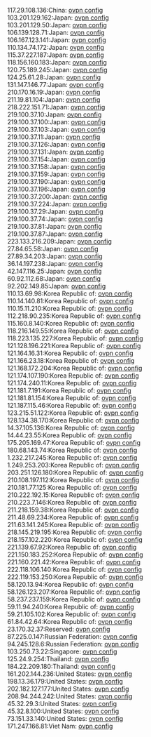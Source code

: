 117.29.108.136:China: [ovpn config](vpn/117_29_108_136.ovpn)  
103.201.129.162:Japan: [ovpn config](vpn/103_201_129_162.ovpn)  
103.201.129.50:Japan: [ovpn config](vpn/103_201_129_50.ovpn)  
106.139.128.71:Japan: [ovpn config](vpn/106_139_128_71.ovpn)  
106.167.123.141:Japan: [ovpn config](vpn/106_167_123_141.ovpn)  
110.134.74.172:Japan: [ovpn config](vpn/110_134_74_172.ovpn)  
115.37.227.187:Japan: [ovpn config](vpn/115_37_227_187.ovpn)  
118.156.160.183:Japan: [ovpn config](vpn/118_156_160_183.ovpn)  
120.75.189.245:Japan: [ovpn config](vpn/120_75_189_245.ovpn)  
124.25.61.28:Japan: [ovpn config](vpn/124_25_61_28.ovpn)  
131.147.146.77:Japan: [ovpn config](vpn/131_147_146_77.ovpn)  
210.170.16.19:Japan: [ovpn config](vpn/210_170_16_19.ovpn)  
211.19.81.104:Japan: [ovpn config](vpn/211_19_81_104.ovpn)  
218.222.151.71:Japan: [ovpn config](vpn/218_222_151_71.ovpn)  
219.100.37.10:Japan: [ovpn config](vpn/219_100_37_10.ovpn)  
219.100.37.100:Japan: [ovpn config](vpn/219_100_37_100.ovpn)  
219.100.37.103:Japan: [ovpn config](vpn/219_100_37_103.ovpn)  
219.100.37.11:Japan: [ovpn config](vpn/219_100_37_11.ovpn)  
219.100.37.126:Japan: [ovpn config](vpn/219_100_37_126.ovpn)  
219.100.37.131:Japan: [ovpn config](vpn/219_100_37_131.ovpn)  
219.100.37.154:Japan: [ovpn config](vpn/219_100_37_154.ovpn)  
219.100.37.158:Japan: [ovpn config](vpn/219_100_37_158.ovpn)  
219.100.37.159:Japan: [ovpn config](vpn/219_100_37_159.ovpn)  
219.100.37.190:Japan: [ovpn config](vpn/219_100_37_190.ovpn)  
219.100.37.196:Japan: [ovpn config](vpn/219_100_37_196.ovpn)  
219.100.37.200:Japan: [ovpn config](vpn/219_100_37_200.ovpn)  
219.100.37.224:Japan: [ovpn config](vpn/219_100_37_224.ovpn)  
219.100.37.29:Japan: [ovpn config](vpn/219_100_37_29.ovpn)  
219.100.37.74:Japan: [ovpn config](vpn/219_100_37_74.ovpn)  
219.100.37.81:Japan: [ovpn config](vpn/219_100_37_81.ovpn)  
219.100.37.87:Japan: [ovpn config](vpn/219_100_37_87.ovpn)  
223.133.216.209:Japan: [ovpn config](vpn/223_133_216_209.ovpn)  
27.84.65.58:Japan: [ovpn config](vpn/27_84_65_58.ovpn)  
27.89.34.203:Japan: [ovpn config](vpn/27_89_34_203.ovpn)  
36.14.197.238:Japan: [ovpn config](vpn/36_14_197_238.ovpn)  
42.147.116.25:Japan: [ovpn config](vpn/42_147_116_25.ovpn)  
60.92.112.68:Japan: [ovpn config](vpn/60_92_112_68.ovpn)  
92.202.149.85:Japan: [ovpn config](vpn/92_202_149_85.ovpn)  
110.13.69.98:Korea Republic of: [ovpn config](vpn/110_13_69_98.ovpn)  
110.14.140.81:Korea Republic of: [ovpn config](vpn/110_14_140_81.ovpn)  
110.15.11.210:Korea Republic of: [ovpn config](vpn/110_15_11_210.ovpn)  
112.218.90.235:Korea Republic of: [ovpn config](vpn/112_218_90_235.ovpn)  
115.160.8.140:Korea Republic of: [ovpn config](vpn/115_160_8_140.ovpn)  
118.216.149.55:Korea Republic of: [ovpn config](vpn/118_216_149_55.ovpn)  
118.223.135.227:Korea Republic of: [ovpn config](vpn/118_223_135_227.ovpn)  
121.128.196.221:Korea Republic of: [ovpn config](vpn/121_128_196_221.ovpn)  
121.164.16.31:Korea Republic of: [ovpn config](vpn/121_164_16_31.ovpn)  
121.166.23.18:Korea Republic of: [ovpn config](vpn/121_166_23_18.ovpn)  
121.168.172.204:Korea Republic of: [ovpn config](vpn/121_168_172_204.ovpn)  
121.174.107.190:Korea Republic of: [ovpn config](vpn/121_174_107_190.ovpn)  
121.174.240.11:Korea Republic of: [ovpn config](vpn/121_174_240_11.ovpn)  
121.181.7.191:Korea Republic of: [ovpn config](vpn/121_181_7_191.ovpn)  
121.181.81.154:Korea Republic of: [ovpn config](vpn/121_181_81_154.ovpn)  
121.187.115.46:Korea Republic of: [ovpn config](vpn/121_187_115_46.ovpn)  
123.215.51.122:Korea Republic of: [ovpn config](vpn/123_215_51_122.ovpn)  
128.134.38.170:Korea Republic of: [ovpn config](vpn/128_134_38_170.ovpn)  
14.37.105.136:Korea Republic of: [ovpn config](vpn/14_37_105_136.ovpn)  
14.44.23.55:Korea Republic of: [ovpn config](vpn/14_44_23_55.ovpn)  
175.205.169.47:Korea Republic of: [ovpn config](vpn/175_205_169_47.ovpn)  
180.68.143.74:Korea Republic of: [ovpn config](vpn/180_68_143_74.ovpn)  
1.232.217.245:Korea Republic of: [ovpn config](vpn/1_232_217_245.ovpn)  
1.249.253.203:Korea Republic of: [ovpn config](vpn/1_249_253_203.ovpn)  
203.251.126.180:Korea Republic of: [ovpn config](vpn/203_251_126_180.ovpn)  
210.108.197.112:Korea Republic of: [ovpn config](vpn/210_108_197_112.ovpn)  
210.181.77.125:Korea Republic of: [ovpn config](vpn/210_181_77_125.ovpn)  
210.222.192.15:Korea Republic of: [ovpn config](vpn/210_222_192_15.ovpn)  
210.223.7.146:Korea Republic of: [ovpn config](vpn/210_223_7_146.ovpn)  
211.218.159.38:Korea Republic of: [ovpn config](vpn/211_218_159_38.ovpn)  
211.48.69.234:Korea Republic of: [ovpn config](vpn/211_48_69_234.ovpn)  
211.63.141.245:Korea Republic of: [ovpn config](vpn/211_63_141_245.ovpn)  
218.145.219.195:Korea Republic of: [ovpn config](vpn/218_145_219_195.ovpn)  
218.157.102.220:Korea Republic of: [ovpn config](vpn/218_157_102_220.ovpn)  
221.139.67.92:Korea Republic of: [ovpn config](vpn/221_139_67_92.ovpn)  
221.150.183.252:Korea Republic of: [ovpn config](vpn/221_150_183_252.ovpn)  
221.160.221.42:Korea Republic of: [ovpn config](vpn/221_160_221_42.ovpn)  
222.118.106.140:Korea Republic of: [ovpn config](vpn/222_118_106_140.ovpn)  
222.119.153.250:Korea Republic of: [ovpn config](vpn/222_119_153_250.ovpn)  
58.120.13.94:Korea Republic of: [ovpn config](vpn/58_120_13_94.ovpn)  
58.126.123.207:Korea Republic of: [ovpn config](vpn/58_126_123_207.ovpn)  
58.237.237.159:Korea Republic of: [ovpn config](vpn/58_237_237_159.ovpn)  
59.11.94.240:Korea Republic of: [ovpn config](vpn/59_11_94_240.ovpn)  
59.21.105.102:Korea Republic of: [ovpn config](vpn/59_21_105_102.ovpn)  
61.84.42.64:Korea Republic of: [ovpn config](vpn/61_84_42_64.ovpn)  
23.170.32.37:Reserved: [ovpn config](vpn/23_170_32_37.ovpn)  
87.225.0.147:Russian Federation: [ovpn config](vpn/87_225_0_147.ovpn)  
94.245.128.6:Russian Federation: [ovpn config](vpn/94_245_128_6.ovpn)  
103.250.73.22:Singapore: [ovpn config](vpn/103_250_73_22.ovpn)  
125.24.9.254:Thailand: [ovpn config](vpn/125_24_9_254.ovpn)  
184.22.209.180:Thailand: [ovpn config](vpn/184_22_209_180.ovpn)  
161.202.144.236:United States: [ovpn config](vpn/161_202_144_236.ovpn)  
198.13.36.179:United States: [ovpn config](vpn/198_13_36_179.ovpn)  
202.182.127.177:United States: [ovpn config](vpn/202_182_127_177.ovpn)  
208.94.244.242:United States: [ovpn config](vpn/208_94_244_242.ovpn)  
45.32.29.3:United States: [ovpn config](vpn/45_32_29_3.ovpn)  
45.32.8.100:United States: [ovpn config](vpn/45_32_8_100.ovpn)  
73.151.33.140:United States: [ovpn config](vpn/73_151_33_140.ovpn)  
171.247.166.81:Viet Nam: [ovpn config](vpn/171_247_166_81.ovpn)  

